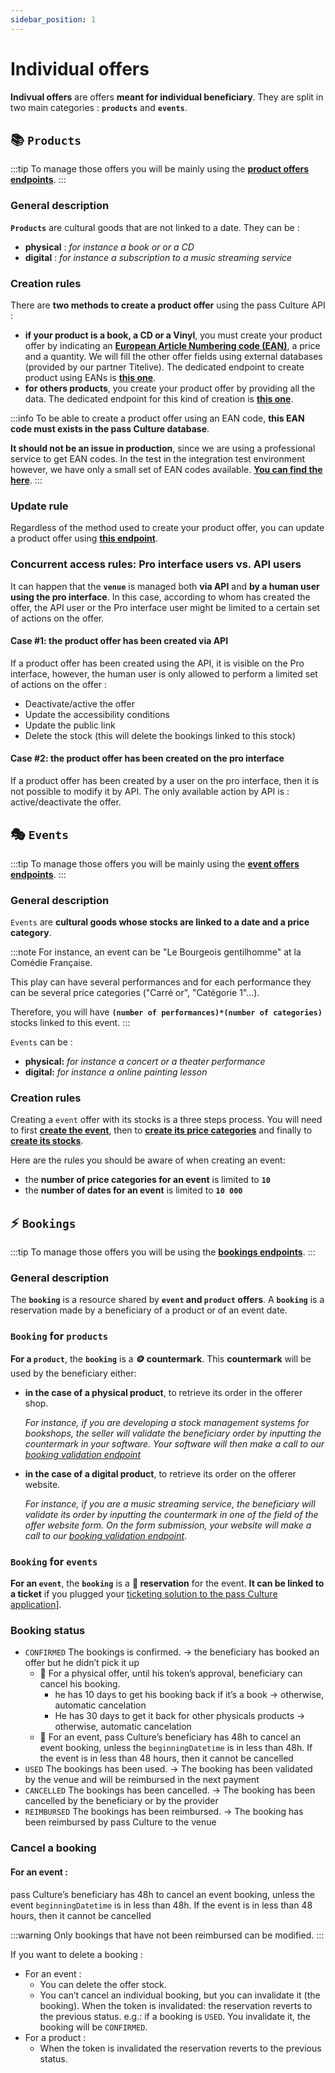 ```yaml
---
sidebar_position: 1
---
```


# Individual offers

**Indivual offers** are offers **meant for individual beneficiary**. They are split in two main categories : **`products`** and **`events`**.

## 📚 `Products` 

:::tip
To manage those offers you will be mainly using the **[product offers endpoints](/rest-api/#tag/Product-offers)**.
:::

### General description

**`Products`** are cultural goods that are not linked to a date. They can be :
- **physical** : _for instance a book or or a CD_
- **digital** : _for instance a subscription to a music streaming service_

### Creation rules

There are **two methods to create a product offer** using the pass Culture API :

- **if your product is a book, a CD or a Vinyl**, you must create your product offer by indicating an **[European Article Numbering code (EAN)](https://en.wikipedia.org/wiki/International_Article_Number)**, a price and a quantity. We will fill the other offer fields using external databases (provided by our partner Titelive). The dedicated endpoint to create product using EANs is **[this one](/rest-api/#tag/Product-offer-bulk-operations/operation/PostProductOfferByEan)**.
- **for others products**, you create your product offer by providing all the data. The dedicated endpoint for this kind of creation is **[this one](/rest-api/#tag/Product-offers/operation/PostProductOffer)**.

:::info
To be able to create a product offer using an EAN code, **this EAN code must exists in the pass Culture database**.

**It should not be an issue in production**, since we are using a professional service to get EAN codes. In the test in the integration test environment however, we have only a small set of EAN codes available. **[You can find the here](/docs/test-data)**.
:::

### Update rule

Regardless of the method used to create your product offer, you can update a product offer using **[this endpoint](/rest-api/#tag/Product-offers/operation/EditProduct)**.

### Concurrent access rules: Pro interface users vs. API users

It can happen that the **`venue`** is managed both **via API** and **by a human user using the pro interface**. 
In this case, according to whom has created the offer, the API user or the Pro interface user might be limited to a certain set of actions on the offer.

#### Case #1: the product offer has been created via API

If a product offer has been created using the API, it is visible on the Pro interface, however, the human user is only allowed to perform a limited set of actions on the offer :

- Deactivate/active the offer
- Update the accessibility conditions
- Update the public link
- Delete the stock (this will delete the bookings linked to this stock)

#### Case #2: the product offer has been created on the pro interface

If a product offer has been created by a user on the pro interface, then it is not possible to modify it by API. The only available action by API is : active/deactivate the offer.



## 🎭 `Events`

:::tip
To manage those offers you will be mainly using the **[event offers endpoints](/rest-api/#tag/Event-offers)**.
:::

### General description

`Events` are **cultural goods whose stocks are linked to a date and a price category**. 

:::note
For instance, an event can be "Le Bourgeois gentilhomme" at la Comédie Française.

This play can have several performances and for each performance they can be several price categories ("Carré or", "Catégorie 1"...). 

Therefore, you will have **`(number of performances)*(number of categories)`** stocks linked to this event.
:::

`Events` can be :
- **physical:** _for instance a concert or a theater performance_
- **digital:** _for instance a online painting lesson_


### Creation rules

Creating a `event` offer with its stocks is a three steps process.
You will need to first **[create the event](/rest-api/#tag/Event-offers/operation/PostEventOffer)**, then to **[create its price categories](/rest-api/#tag/Event-offer-prices/operation/PostEventPriceCategories)** and finally to **[create its stocks](/rest-api/#tag/Event-offer-stocks/operation/PostEventStocks)**.

Here are the rules you should be aware of when creating an event:
- the **number of price categories for an event** is limited to **`10`**
- the **number of dates for an event** is limited to **`10 000`**


## ⚡️ `Bookings`

:::tip
To manage those offers you will be using the **[bookings endpoints](/rest-api/#tag/Bookings)**.
:::

### General description

The **`booking`** is a resource shared by **`event` and `product` offers**.
A **`booking`** is a reservation made by a beneficiary of a product or of an event date.

### `Booking` for `products` 

**For a `product`**, the **`booking`** is a **🪙 countermark**. This **countermark** will be used by the beneficiary either:
- **in the case of a physical product**, to retrieve its order in the offerer shop. 

  _For instance, if you are developing a stock management systems for bookshops, the seller will validate the beneficiary order by inputting the countermark in your software. Your software will then make a call to our [booking validation endpoint](/rest-api/#tag/Bookings/operation/ValidateBookingByToken)_
- **in the case of a digital product**, to retrieve its order on the offerer website. 

  _For instance, if you are a music streaming service, the beneficiary will validate its order by inputting the countermark in one of the field of the offer website form. On the form submission, your website will make a call to our [booking validation endpoint](/rest-api/#tag/Bookings/operation/ValidateBookingByToken)_.

### `Booking` for `events` 

**For an `event`**, the **`booking`** is a **📅 reservation** for the event. **It can be linked to a ticket** if you plugged your [ticketing solution to the pass Culture application](/docs/understanding-our-api/managing-bookings/connection-with-ticketing-system)].

### Booking status

* `CONFIRMED` The bookings is confirmed. → the beneficiary has booked an offer but he didn’t pick it up
    * 📍 For a physical offer, until his token’s approval, beneficiary can cancel his booking.
        * he has 10 days to get his booking back if it’s a book → otherwise, automatic cancelation
        * He has 30 days to get it back for other physicals products → otherwise, automatic cancelation
    * 📍 For an event, pass Culture’s beneficiary has 48h to cancel an event booking, unless the `beginningDatetime` is in less than 48h. If the event is in less than 48 hours, then it cannot be cancelled
* `USED` The bookings has been used. → The booking has been validated by the venue and will be reimbursed in the next payment
* `CANCELLED` The bookings has been cancelled. → The booking has been cancelled by the beneficiary or by the provider
* `REIMBURSED` The bookings has been reimbursed. → The booking has been reimbursed by pass Culture to the venue


### Cancel a booking

#### For an event :
pass Culture’s beneficiary has 48h to cancel an event booking, unless the event `beginningDatetime` is in less than 48h. If the event is in less than 48 hours, then it cannot be cancelled

:::warning
Only bookings that have not been reimbursed can be modified.
:::

If you want to delete a booking :

* For an event :
    * You can delete the offer stock.
    * You can’t cancel an individual booking, but you can invalidate it (the booking). When the token is invalidated: the reservation reverts to the previous status. e.g.: if a booking is `USED`. You invalidate it, the booking will be `CONFIRMED`.
* For a product :
    * When the token is invalidated the reservation reverts to the previous status.
